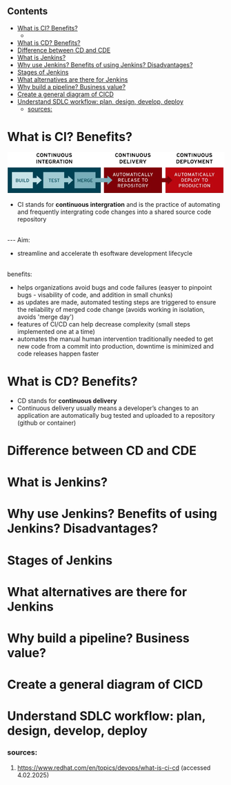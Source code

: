 ## Contents
- [What is CI? Benefits?](#what-is-ci-benefits)
  - [](#)
- [What is CD? Benefits?](#what-is-cd-benefits)
- [Difference between CD and CDE](#difference-between-cd-and-cde)
- [What is Jenkins?](#what-is-jenkins)
- [Why use Jenkins? Benefits of using Jenkins? Disadvantages?](#why-use-jenkins-benefits-of-using-jenkins-disadvantages)
- [Stages of Jenkins](#stages-of-jenkins)
- [What alternatives are there for Jenkins](#what-alternatives-are-there-for-jenkins)
- [Why build a pipeline? Business value?](#why-build-a-pipeline-business-value)
- [Create a general diagram of CICD](#create-a-general-diagram-of-cicd)
- [Understand SDLC workflow: plan, design, develop, deploy](#understand-sdlc-workflow-plan-design-develop-deploy)
    - [sources:](#sources)

# What is CI? Benefits?
![read-hat cicd workflow image](../images/ci-cd-flow-desktop.png.webp)
- CI stands for **continuous intergration** and is the practice of automating and frequently intergrating code changes into a shared source code repository 
<br>
--- 
Aim: 

- streamline and accelerate th esoftware development lifecycle 
<br>
benefits: 

- helps organizations avoid bugs and code failures (easyer to pinpoint bugs - visability of code, and addition in small chunks)
- as updates are made, automated testing steps are triggered to ensure the reliability of merged code change (avoids working in isolation, avoids 'merge day')
- features of CI/CD can help decrease complexity (small steps implemented one at a time)
- automates the manual human intervention traditionally needed to get new code from a commit into production, downtime is minimized and code releases happen faster

# What is CD? Benefits?

- CD stands for **continuous delivery** 
- Continuous delivery usually means a developer’s changes to an application are automatically bug tested and uploaded to a repository (github or container)

# Difference between CD and CDE
# What is Jenkins?
# Why use Jenkins? Benefits of using Jenkins? Disadvantages?
# Stages of Jenkins
# What alternatives are there for Jenkins
# Why build a pipeline? Business value?
# Create a general diagram of CICD
# Understand SDLC workflow: plan, design, develop, deploy

### sources: 

1. https://www.redhat.com/en/topics/devops/what-is-ci-cd (accessed 4.02.2025)
